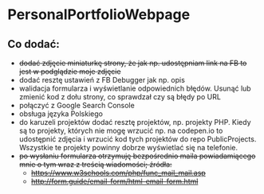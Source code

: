 # PersonalPortfolioWebpage

## Co dodać:
- ~~dodać zdjęcie miniaturkę strony, że jak np. udostępniam link na FB to jest w podglądzie moje zdjęcie~~
- dodać resztę ustawień z FB Debugger jak np. opis
- walidacja formularza i wyświetlanie odpowiednich błędów. Usunąć lub zmienić kod z dołu strony, co sprawdzał czy są błędy po URL
- połączyć z Google Search Console
- obsługa języka Polskiego
- do karuzeli projektów dodać resztę projektów, np. projekty PHP. Kiedy są to projekty, których nie mogę wrzucić np. na codepen.io to udostępnić zdjęcia i wrzucić kod tych projektów do repo PublicProjects. Wszystkie te projekty powinny dobrze wyświetlać się na telefonie.
- ~~po wysłaniu formularza otrzymuję bezpośrednio maila powiadamiącego mnie o tym wraz z treścią wiadomości; źródła:~~
  - ~~https://www.w3schools.com/php/func_mail_mail.asp~~
  - ~~http://form.guide/email-form/html-email-form.html~~
